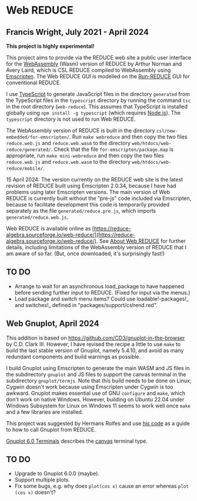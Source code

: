# Web REDUCE

## Francis Wright, July 2021 - April 2024

**This project is highly experimental!**

This project aims to provide via the REDUCE web site a public user interface for the [WebAssembly](https://webassembly.org/) (Wasm) version of REDUCE by Arthur Norman and Avery Laird, which is CSL REDUCE compiled to WebAssembly using [Emscripten](https://emscripten.org/).
The Web REDUCE GUI is modelled on the [Run-REDUCE](https://fjwright.github.io/Run-REDUCE/) GUI for conventional REDUCE.

I use [TypeScript](https://www.typescriptlang.org/) to generate JavaScript files in the directory `generated` from the TypeScript files in the `typescript` directory by running the command `tsc` in the root directory (`web-reduce`). This assumes that TypeScript is installed globally using `npm install -g typescript` (which requires [Node.js](https://nodejs.org/en/)).
The `typescript` directory is not used to run Web REDUCE.

The WebAssembly version of REDUCE is built in the directory `csl/new-embedded/for-emscripten/`. Run `make webreduce` and then copy the two files `reduce.web.js` and `reduce.web.wasm` to the directory `web/htdocs/web-reduce/generated/`. Check that the file `for-emscripten/package.map` is appropriate, run `make mini-webreduce` and then copy the two files `reduce.web.js` and `reduce.web.wasm` to the directory `web/htdocs/web-reduce/mobile/`.

15 April 2024: The version currently on the REDUCE web site is the latest revision of REDUCE built using Emscripten 2.0.34, because I have had problems using later Emscripten versions. The main version of Web REDUCE is currently built without the "pre-js" code included via Emscripten, because to facilitate development this code is temporarily provided separately as the file `generated/reduce.pre.js`, which imports `generated/reduce.web.js`.

Web REDUCE is available online as [https://reduce-algebra.sourceforge.io/web-reduce/](https://reduce-algebra.sourceforge.io/web-reduce/). See [About Web REDUCE](https://reduce-algebra.sourceforge.io/web-reduce/about.html) for further details, including limitations of the WebAssembly version of REDUCE that I am aware of so far. (But, once downloaded, it's surprisingly fast!)

## TO DO

- Arrange to wait for an asynchronous load_package to have happened before sending further input to REDUCE. (Fixed for input via the menus.)
- Load package and switch menu items? Could use loadable!-packages!_ and switches!_ defined in "packages/support/cslrend.red".

## Web Gnuplot, April 2024

This addition is based on https://github.com/CD3/gnuplot-in-the-browser by
C.D. Clark III. However, I have revised the recipe a little to use `make` to
build the last stable version of Gnuplot, namely 5.4.10, and avoid as many
redundant components and build warnings as possible.

I build Gnuplot using Emscripten to generate the main WASM and JS
files in the subdirectory `gnuplot` and JS files to support the
canvas terminal in the subdirectory `gnuplot/termjs`. Note that
this build needs to be done on Linux; Cygwin doesn't work because
using Emscripten under Cygwin is too awkward. Gnuplot makes essential
use of GNU `configure` and `make`, which don't work on native
Windows. However, building on Ubuntu 22.04 under Windows Subsystem
for Linux on Windows 11 seems to work well once `make` and a few
libraries are installed.

This project was suggested by Hermans Rolfes and
use [his code](https://github.com/kungfooman/WebREDUCE/) as a guide to how to
call Gnuplot from REDUCE.

[Gnuplot 6.0 Terminals](http://gnuplot.info/docs_6.0/Terminals.html)
describes the [canvas](http://gnuplot.info/docs_6.0/loc19528.html) terminal type.

## TO DO

- Upgrade to Gnuplot 6.0.0 (maybe).
- Support multiple plots.
- Fix some bugs, e.g. why does `plot(cos x)` cause an error whereas `plot (cos x)` doesn't?

